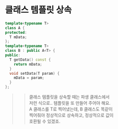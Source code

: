 # 클래스 템플릿 상속

```C++
template<typename T>
class A {
protected:
  T mData;
};
template<typename T> 
class B : public A<T> {
public:
  T getData() const { 
    return mData;
  }
  void setData(T param) {
    mData = param;
  }
};
```
>> 클래스 템플릿을 상속할 때는 파생 클래스에서   
>> 저런 식으로.. 템플릿을 또 만들어 주어야 해요.  
>> A 클래스를 T로 찍어냈는데,  B 클래스도 똑같이  
>> 찍어줘야 정상적으로 상속하고, 정상적으로 값이   
>> 호환될 수 있겠죠.  
